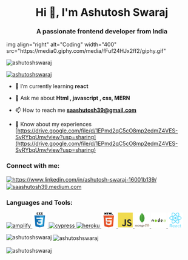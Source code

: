 <h1 align="center">Hi 👋, I'm Ashutosh Swaraj</h1>
<h3 align="center">A passionate frontend developer from India</h3>
img align="right" alt="Coding" width="400" src="https://media0.giphy.com/media/fFuf24HJx2ff2/giphy.gif"
<p align="left"> <img src="https://komarev.com/ghpvc/?username=ashutoshswaraj&label=Profile%20views&color=0e75b6&style=flat" alt="ashutoshswaraj" /> </p>

<p align="left"> <a href="https://github.com/ryo-ma/github-profile-trophy"><img src="https://github-profile-trophy.vercel.app/?username=ashutoshswaraj" alt="ashutoshswaraj" /></a> </p>

- 🌱 I’m currently learning **react**

- 💬 Ask me about **Html , javascript , css, MERN**

- 📫 How to reach me **saashutosh39@gmail.com**

- 📄 Know about my experiences [https://drive.google.com/file/d/1EPmd2qC5cO8mp2edmZ4VES-SvRYbqUmv/view?usp=sharing](https://drive.google.com/file/d/1EPmd2qC5cO8mp2edmZ4VES-SvRYbqUmv/view?usp=sharing)

<h3 align="left">Connect with me:</h3>
<p align="left">
<a href="https://linkedin.com/in/https://www.linkedin.com/in/ashutosh-swaraj-16001b139/" target="blank"><img align="center" src="https://raw.githubusercontent.com/rahuldkjain/github-profile-readme-generator/master/src/images/icons/Social/linked-in-alt.svg" alt="https://www.linkedin.com/in/ashutosh-swaraj-16001b139/" height="30" width="40" /></a>
<a href="https://medium.com/saashutosh39.medium.com" target="blank"><img align="center" src="https://raw.githubusercontent.com/rahuldkjain/github-profile-readme-generator/master/src/images/icons/Social/medium.svg" alt="saashutosh39.medium.com" height="30" width="40" /></a>
</p>

<h3 align="left">Languages and Tools:</h3>
<p align="left"> <a href="https://aws.amazon.com/amplify/" target="_blank" rel="noreferrer"> <img src="https://docs.amplify.aws/assets/logo-dark.svg" alt="amplify" width="40" height="40"/> </a> <a href="https://www.w3schools.com/css/" target="_blank" rel="noreferrer"> <img src="https://raw.githubusercontent.com/devicons/devicon/master/icons/css3/css3-original-wordmark.svg" alt="css3" width="40" height="40"/> </a> <a href="https://www.cypress.io" target="_blank" rel="noreferrer"> <img src="https://raw.githubusercontent.com/simple-icons/simple-icons/6e46ec1fc23b60c8fd0d2f2ff46db82e16dbd75f/icons/cypress.svg" alt="cypress" width="40" height="40"/> </a> <a href="https://heroku.com" target="_blank" rel="noreferrer"> <img src="https://www.vectorlogo.zone/logos/heroku/heroku-icon.svg" alt="heroku" width="40" height="40"/> </a> <a href="https://www.w3.org/html/" target="_blank" rel="noreferrer"> <img src="https://raw.githubusercontent.com/devicons/devicon/master/icons/html5/html5-original-wordmark.svg" alt="html5" width="40" height="40"/> </a> <a href="https://developer.mozilla.org/en-US/docs/Web/JavaScript" target="_blank" rel="noreferrer"> <img src="https://raw.githubusercontent.com/devicons/devicon/master/icons/javascript/javascript-original.svg" alt="javascript" width="40" height="40"/> </a> <a href="https://www.mongodb.com/" target="_blank" rel="noreferrer"> <img src="https://raw.githubusercontent.com/devicons/devicon/master/icons/mongodb/mongodb-original-wordmark.svg" alt="mongodb" width="40" height="40"/> </a> <a href="https://nodejs.org" target="_blank" rel="noreferrer"> <img src="https://raw.githubusercontent.com/devicons/devicon/master/icons/nodejs/nodejs-original-wordmark.svg" alt="nodejs" width="40" height="40"/> </a> <a href="https://reactjs.org/" target="_blank" rel="noreferrer"> <img src="https://raw.githubusercontent.com/devicons/devicon/master/icons/react/react-original-wordmark.svg" alt="react" width="40" height="40"/> </a> </p>

<p><img align="left" src="https://github-readme-stats.vercel.app/api/top-langs?username=ashutoshswaraj&show_icons=true&locale=en&layout=compact" alt="ashutoshswaraj" /></p>

<p>&nbsp;<img align="center" src="https://github-readme-stats.vercel.app/api?username=ashutoshswaraj&show_icons=true&locale=en" alt="ashutoshswaraj" /></p>

<p><img align="center" src="https://github-readme-streak-stats.herokuapp.com/?user=ashutoshswaraj&" alt="ashutoshswaraj" /></p>
